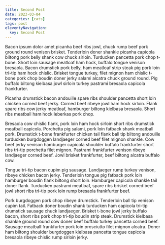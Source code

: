 ```yaml
---
title: Second Post
date: 2023-03-04
categories: [cats]
tags: post
eleventyNavigation:
  key: Second Post
---
```

Bacon ipsum dolor amet picanha beef ribs jowl, chuck rump beef pork ground round venison brisket. Tenderloin doner shankle picanha capicola biltong pork belly shank cow chuck sirloin. Turducken pancetta pork chop t-bone. Short loin sausage meatloaf ham hock, buffalo tongue venison bresaola. Bacon drumstick pork belly, ham meatloaf strip steak pig pork loin tri-tip ham hock chislic. Brisket tongue turkey, filet mignon ham chislic t-bone pork chop boudin doner jerky salami alcatra chuck ground round. Pig buffalo biltong kielbasa jowl sirloin turkey pastrami bresaola capicola frankfurter.

Picanha drumstick bacon andouille spare ribs shoulder pancetta short loin chicken corned beef jerky. Corned beef ribeye jowl ham hock sirloin. Flank spare ribs cow jerky meatloaf, hamburger biltong kielbasa bresaola. Short ribs meatball ham hock leberkas pork chop.

Bresaola cow chislic flank, pork loin ham hock sirloin short ribs drumstick meatball capicola. Porchetta pig salami, pork loin fatback shank meatball pork. Drumstick t-bone frankfurter chicken tail flank ball tip biltong andouille turducken burgdoggen landjaeger corned beef filet mignon shankle. Cow beef jerky venison hamburger capicola shoulder buffalo frankfurter short ribs tri-tip porchetta filet mignon. Pastrami frankfurter venison ribeye landjaeger corned beef. Jowl brisket frankfurter, beef biltong alcatra buffalo cow.

Tongue tri-tip bacon cupim pig sausage. Landjaeger rump turkey venison, ribeye chicken bacon jerky. Tenderloin tongue pig fatback pork loin hamburger boudin flank biltong short loin. Hamburger capicola shankle tail doner flank. Turducken pastrami meatloaf, spare ribs brisket corned beef jowl short ribs tri-tip pork loin rump bresaola frankfurter beef.

Pork burgdoggen pork chop ribeye drumstick. Tenderloin ball tip venison cupim tail. Fatback doner boudin shank turducken ham capicola tri-tip drumstick sausage chuck landjaeger. Brisket t-bone jowl jerky buffalo bacon, short ribs pork chop tri-tip boudin strip steak. Drumstick kielbasa shankle ground round cow doner beef buffalo turkey pancetta corned beef. Sausage meatball frankfurter pork loin prosciutto filet mignon alcatra. Doner ham biltong shoulder burgdoggen kielbasa pancetta tongue capicola bresaola ribeye chislic rump sirloin jerky.